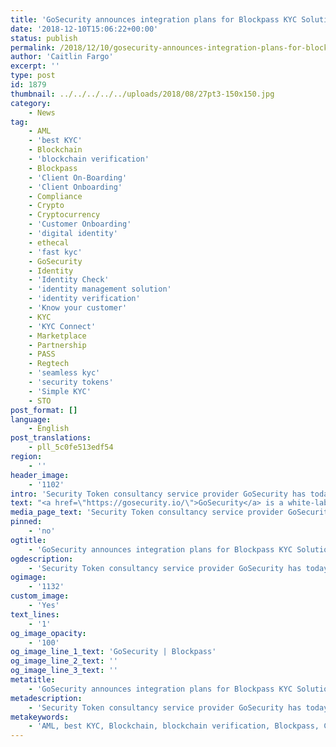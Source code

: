 ```yaml
---
title: 'GoSecurity announces integration plans for Blockpass KYC Solution'
date: '2018-12-10T15:06:22+00:00'
status: publish
permalink: /2018/12/10/gosecurity-announces-integration-plans-for-blockpass-kyc-solution
author: 'Caitlin Fargo'
excerpt: ''
type: post
id: 1879
thumbnail: ../../../../../uploads/2018/08/27pt3-150x150.jpg
category:
    - News
tag:
    - AML
    - 'best KYC'
    - Blockchain
    - 'blockchain verification'
    - Blockpass
    - 'Client On-Boarding'
    - 'Client Onboarding'
    - Compliance
    - Crypto
    - Cryptocurrency
    - 'Customer Onboarding'
    - 'digital identity'
    - ethecal
    - 'fast kyc'
    - GoSecurity
    - Identity
    - 'Identity Check'
    - 'identity management solution'
    - 'identity verification'
    - 'Know your customer'
    - KYC
    - 'KYC Connect'
    - Marketplace
    - Partnership
    - PASS
    - Regtech
    - 'seamless kyc'
    - 'security tokens'
    - 'Simple KYC'
    - STO
post_format: []
language:
    - English
post_translations:
    - pll_5c0fe513edf54
region:
    - ''
header_image:
    - '1102'
intro: 'Security Token consultancy service provider GoSecurity has today announced the planned integration of a seamless KYC and identity verification for onboarding new customers with Blockpass.'
text: "<a href=\"https://gosecurity.io/\">GoSecurity</a> is a white-label technical platform for the tokenization of securities, and aims to offer a highly scalable solution for launching security tokens and managing campaigns. Through top of the line <a href=\"https://www.blockpass.org/kyc/\">KYC</a>, AML and accreditation procedures, GoSecurity provides completely compliant end-to-end services. That’s where Blockpass comes in, with seamless, one click customer verification.\r\n\r\nBlockpass is digital identity application and service which brings control back to the user.\_Blockpass provides a streamlined and cost-effective user onboarding process for regulated\_industries and any kind of online service. From the Blockpass Application, users can create,\_store, and manage, data-secure digital identity that can be used for an entire ecosystem of\_services or token purchases.\r\n\r\nBy integrating Blockpass’ seamless KYC verification process into their proprietary platform, GoSecurity will be able to offer premium, simple and compliant user onboarding to customers.\r\n\r\nCEO of GoSecurity, Claus Skaaning said: “To fulfill the vision of more efficient and less expensive fundraising in the future by utilizing the blockchain to represent digital securities, we have decided to integrate the KYC functionalities of Blockpass into our solution. We believe that Blockpass offers a best-of-class solution in this field such that our clients can enjoy a fully compliant verification of their investors.”\r\n\r\nCEO of Blockpass, <a href=\"https://www.linkedin.com/in/adamvaziri/\">Adam Vaziri</a> said: “Security Tokens are at the forefront of discussion in the cryptocurrency and blockchain community at the moment, and it’s fantastic to be able to partner with an organization that has the same passion for seamless compliance that we do. By integrating Blockpass’ <a href=\"http://www.blockpass.org/kyc\">KYC Connect</a> Solution into the GoSecurity Security Token Platform, we are able to be at the cutting edge of everything this technology has to offer.”\r\n\r\nBlockpass has announced a number of key collaborations recently, most notably with Edinburgh Napier University for the creation of the pioneering new blockchain research laboratory, the Blockpass Identity Lab. With five fully funded Studentships and led by Professor Bill Buchanan, the Blockpass Identity Lab will focus on the creation of world-leading knowledge and innovation around citizen-focused systems which enshrine the right to privacy.\r\n\r\n<b>About Blockpass IDN\r\n</b>The goal of Blockpass IDN (<a href=\"http://www.blockpass.org/\">http://www.blockpass.org/</a>) is global realization of identity for the Internet of Everything. Through the use of blockchain technology and smart contracts, Blockpass is a production ready Regtech platform offering shared regulatory and compliance services for humans, businesses, objects and devices. As this identity system supports verification of humans (KYC), objects (KYO) and connected devices (KYD), it will enable the development of new applications that rely on a trusted connection between human, corporate, and device identities. Registered in Hong Kong, Blockpass IDN is a joint venture of Infinity Blockchain Labs and Chain of Things. Blockpass IDN licenses its technology from the non-profit Blockpass Foundation, registered in the Isle of Man.\r\n\r\n<b>About GoSecurity</b>\r\n\r\nGoSecurity (<a href=\"http://www.gosecurity.io/\">http://www.gosecurity.io</a>) offers a white label software solution for conducting security token offerings (STOs) and has a primary focus on Europe and the Nordics. As well as providing software solutions, GoSecurity also provides knowledge and experience about the legal aspects of digital securities under different European jurisdictions. GoSecurity partners with some of the best legal advisors across Europe to ensure fully compliant fundraising process. GoSecurity is organizing the top event in the Nordics focused on tokenized securities, the Fintech Disruption Summit (<a href=\"http://www.fintechdisrupt.dk/en/home/\">http://www.fintechdisrupt.dk/en/home/</a>), targeting the financial industry and presenting a top line of speakers from central banks, commercial banks, legal advisors, national FCAs, security token experts, etc.\r\n\r\nFor more information and updates, please visit and sign up to the following:\r\n\r\nWebsite: <a href=\"http://www.gosecurity.io/\">http://www.gosecurity.io</a>and <a href=\"http://www.fintechdisrupt.dk/en/home\">http://www.fintechdisrupt.dk/en/home</a>\r\n\r\nTelegram: <a href=\"https://t.me/joinchat/HrqGwxGjmpvct44R_fu4Ow\">https://t.me/joinchat/HrqGwxGjmpvct44R_fu4Ow</a>\r\n\r\nMedium: <a href=\"http://medium.com/gosecurity\">http://medium.com/gosecurity</a>\r\n\r\nLinkedIn: <a href=\"https://www.linkedin.com/company/gosecurity/\">https://www.linkedin.com/company/gosecurity/</a>\r\n\r\nFacebook: <a href=\"https://www.facebook.com/gosecuriti/\">https://www.facebook.com/gosecuriti/</a>"
media_page_text: 'Security Token consultancy service provider GoSecurity has today announced the planned integration of a seamless KYC and identity verification for onboarding new customers with Blockpass.'
pinned:
    - 'no'
ogtitle:
    - 'GoSecurity announces integration plans for Blockpass KYC Solution'
ogdescription:
    - 'Security Token consultancy service provider GoSecurity has today announced the planned integration of a seamless KYC and identity verification for onboarding new customers with Blockpass.'
ogimage:
    - '1132'
custom_image:
    - 'Yes'
text_lines:
    - '1'
og_image_opacity:
    - '100'
og_image_line_1_text: 'GoSecurity | Blockpass'
og_image_line_2_text: ''
og_image_line_3_text: ''
metatitle:
    - 'GoSecurity announces integration plans for Blockpass KYC Solution'
metadescription:
    - 'Security Token consultancy service provider GoSecurity has today announced the planned integration of a seamless KYC and identity verification for onboarding new customers with Blockpass.'
metakeywords:
    - 'AML, best KYC, Blockchain, blockchain verification, Blockpass, Client On-Boarding, Client Onboarding, Compliance, Crypto, Cryptocurrency, Customer Onboarding, digital identity, ethecal, fast kyc, Identity, Identity Check, identity management solution, identity verification, Know your customer, KYC, KYC Connect, Marketplace, Partnership, PASS, Regtech, seamless kyc, security tokens, Simple KYC, STO, GoSecurity'
---
```

<!DOCTYPE html PUBLIC "-//W3C//DTD HTML 4.0 Transitional//EN" "http://www.w3.org/TR/REC-html40/loose.dtd">
<?xml encoding="UTF-8">
